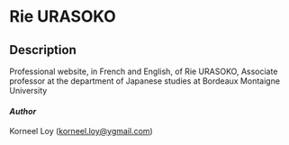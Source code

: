 # Rie URASOKO  

## **Description**
Professional website, in French and English, of Rie URASOKO, Associate professor at the department of Japanese studies at Bordeaux Montaigne University

#### *Author*
Korneel Loy (korneel.loy@ygmail.com)
